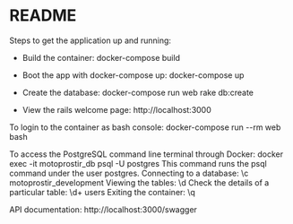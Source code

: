# README

Steps to get the application up and running:

* Build the container:
  docker-compose build

* Boot the app with docker-compose up:
  docker-compose up

* Create the database: 
  docker-compose run web rake db:create
  
* View the rails welcome page:
  http://localhost:3000
  
  
To login to the container as bash console:
  docker-compose run --rm web bash
  
  
To access the PostgreSQL command line terminal through Docker:
  docker exec -it motoprostir_db psql -U postgres
  This command runs the psql command under the user postgres.
  Connecting to a database:
  \c motoprostir_development
  Viewing the tables:
  \d
  Check the details of a particular table:
  \d+ users
  Exiting the container:
  \q
 
 API documentation:
 http://localhost:3000/swagger
  